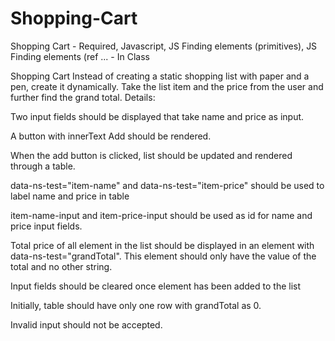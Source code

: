 # Shopping-Cart

Shopping Cart - Required, Javascript, JS Finding elements (primitives), JS Finding elements (ref ... - In Class

Shopping Cart
Instead of creating a static shopping list with paper and a pen, create it dynamically. Take the list item and the price from the user and further find the grand total.
Details:

Two input fields should be displayed that take name and price as input.

A button with innerText Add should be rendered.

When the add button is clicked, list should be updated and rendered through a table.

data-ns-test="item-name" and data-ns-test="item-price" should be used to label name and price in table

item-name-input and item-price-input should be used as id for name and price input fields.

Total price of all element in the list should be displayed in an element with data-ns-test="grandTotal". This element should only have the value of the total and no other string.

Input fields should be cleared once element has been added to the list

Initially, table should have only one row with grandTotal as 0.

Invalid input should not be accepted.
